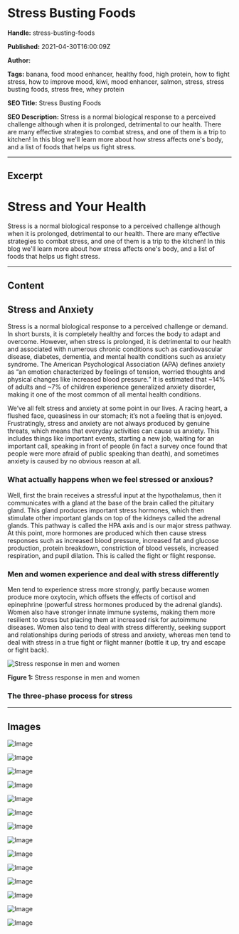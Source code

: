 # Stress Busting Foods

**Handle:** stress-busting-foods

**Published:** 2021-04-30T16:00:09Z

**Author:**  

**Tags:** banana, food mood enhancer, healthy food, high protein, how to fight stress, how to improve mood, kiwi, mood enhancer, salmon, stress, stress busting foods, stress free, whey protein

**SEO Title:** Stress Busting Foods

**SEO Description:** Stress is a normal biological response to a perceived challenge although when it is prolonged, detrimental to our health. There are many effective strategies to combat stress, and one of them is a trip to kitchen! In this blog we'll learn more about how stress affects one's body, and  a list of foods that helps us fight  stress. 

---

## Excerpt

# Stress and Your Health

Stress is a normal biological response to a perceived challenge although when it is prolonged, detrimental to our health. There are many effective strategies to combat stress, and one of them is a trip to the kitchen! In this blog we'll learn more about how stress affects one's body, and a list of foods that helps us fight stress.

---

## Content

## Stress and Anxiety

Stress is a normal biological response to a perceived challenge or demand. In short bursts, it is completely healthy and forces the body to adapt and overcome. However, when stress is prolonged, it is detrimental to our health and associated with numerous chronic conditions such as cardiovascular disease, diabetes, dementia, and mental health conditions such as anxiety syndrome. The American Psychological Association (APA) defines anxiety as “an emotion characterized by feelings of tension, worried thoughts and physical changes like increased blood pressure.” It is estimated that ~14% of adults and ~7% of children experience generalized anxiety disorder, making it one of the most common of all mental health conditions. 

We’ve all felt stress and anxiety at some point in our lives. A racing heart, a flushed face, queasiness in our stomach; it’s not a feeling that is enjoyed. Frustratingly, stress and anxiety are not always produced by genuine threats, which means that everyday activities can cause us anxiety. This includes things like important events, starting a new job, waiting for an important call, speaking in front of people (in fact a survey once found that people were more afraid of public speaking than death), and sometimes anxiety is caused by no obvious reason at all.

### What actually happens when we feel stressed or anxious?

Well, first the brain receives a stressful input at the hypothalamus, then it communicates with a gland at the base of the brain called the pituitary gland. This gland produces important stress hormones, which then stimulate other important glands on top of the kidneys called the adrenal glands. This pathway is called the HPA axis and is our major stress pathway. At this point, more hormones are produced which then cause stress responses such as increased blood pressure, increased fat and glucose production, protein breakdown, constriction of blood vessels, increased respiration, and pupil dilation. This is called the fight or flight response.

### Men and women experience and deal with stress differently

Men tend to experience stress more strongly, partly because women produce more oxytocin, which offsets the effects of cortisol and epinephrine (powerful stress hormones produced by the adrenal glands). Women also have stronger innate immune systems, making them more resilient to stress but placing them at increased risk for autoimmune diseases. Women also tend to deal with stress differently, seeking support and relationships during periods of stress and anxiety, whereas men tend to deal with stress in a true fight or flight manner (bottle it up, try and escape or fight back).

![Stress response in men and women](https://i.shgcdn.com/410340e4-2159-4ea7-bd27-b2a7d974091b/-/format/auto/-/preview/3000x3000/-/quality/lighter/)

**Figure 1:** Stress response in men and women

### The three-phase process for stress

---

## Images

![Image](undefined)

![Image](undefined)

![Image](undefined)

![Image](undefined)

![Image](undefined)

![Image](undefined)

![Image](undefined)

![Image](undefined)

![Image](undefined)

![Image](undefined)

![Image](undefined)

![Image](undefined)

![Image](undefined)

![Image](undefined)

